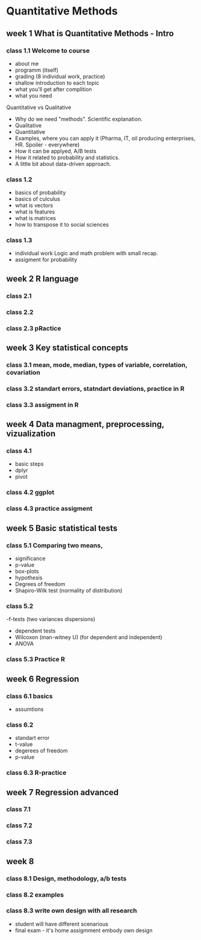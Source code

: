 # Quantitative Methods

## week 1 What is Quantitative Methods - Intro

### class 1.1 Welcome to course
- about me
- programm (itself)
- grading (8 individual work, practice)
- shallow introduction to each topic
- what you'll get after complition
- what you need

Quantitative vs Qualitative<br>

- Why do we need "methods". Scientific explanation.
- Qualitative
- Quantitative
- Examples, where you can apply it (Pharma, IT, oil producing enterprises, HR. Spoiler - everywhere)
- How it can be applyed, A/B tests 
- How it related to probability and statistics. 
- A little bit about data-driven approach.

### class 1.2 

- basics of probability 
- basics of culculus 
- what is vectors 
- what is features 
- what is matrices
- how to transpose it to social sciences 
### class 1.3
- individual work Logic and math problem with small recap.
- assigment for probability 

## week 2 R language

### class 2.1

### class 2.2

### class 2.3 pRactice

## week 3 Key statistical concepts  

### class 3.1 mean, mode, median, types of variable, correlation, covariation

### class 3.2 standart errors, statndart deviations, practice in R

### class 3.3 assigment in R

## week 4 Data managment, preprocessing, vizualization 

### class 4.1 
- basic steps
- dplyr
- pivot 


### class 4.2 ggplot 

### class 4.3 practice assigment

## week 5 Basic statistical tests 

### class 5.1 Comparing two means, 
- significance 
- p-value 
- box-plots
- hypothesis
- Degrees of freedom
- Shapiro-Wilk test (normality of distribution)
### class 5.2 
-f-tests (two variances dispersions)
- dependent tests 
- Wilcoxon (man-witney U) (for dependent and independent)
- ANOVA

### class 5.3 Practice R

## week 6 Regression

### class 6.1 basics 
- assumtions 

### class 6.2 
- standart error
- t-value
- degerees of freedom
- p-value

### class 6.3 R-practice

## week 7 Regression advanced

### class 7.1 

### class 7.2

### class 7.3

## week 8

### class 8.1 Design, methodology, a/b tests 

### class 8.2 examples

### class 8.3 write own design with all research 
- student will have different scenarious
- final exam  - it's home assigmment embody own design
